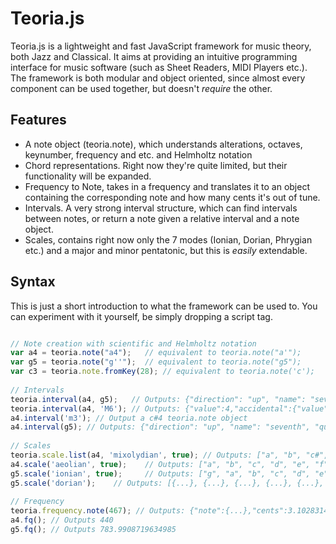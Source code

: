 Teoria.js
=========

Teoria.js is a lightweight and fast JavaScript framework for music theory, both Jazz and Classical. 
It aims at providing an intuitive programming interface for music software (such as Sheet Readers, MIDI Players etc.).
The framework is both modular and object oriented, since almost every component can be used together, but doesn't *require* the other.

Features
---------

 - A note object (teoria.note), which understands alterations, octaves, keynumber, frequency and etc. and Helmholtz notation
 - Chord representations. Right now they're quite limited, but their functionality will be expanded.
 - Frequency to Note, takes in a frequency and translates it to an object containing the corresponding note and how many cents it's out of tune.
 - Intervals. A very strong interval structure, which can find intervals between notes, or return a note given a relative interval and a note object.
 - Scales, contains right now only the 7 modes (Ionian, Dorian, Phrygian etc.) and a major and minor pentatonic, but this is *easily* extendable.
 
Syntax
---------

This is just a short introduction to what the framework can be used to. You can experiment with it yourself, be simply dropping a script tag.

```javascript

// Note creation with scientific and Helmholtz notation
var a4 = teoria.note("a4");   // equivalent to teoria.note("a'");
var g5 = teoria.note("g''");  // equivalent to teoria.note("g5");
var c3 = teoria.note.fromKey(28); // equivalent to teoria.note('c');
    
// Intervals
teoria.interval(a4, g5);   // Outputs: {"direction": "up", "name": "seventh", "quality": "minor"}            -> A minor sevent
teoria.interval(a4, 'M6'); // Outputs: {"value":4,"accidental":{"value":1,"name":"#"},"name":"f","octave":5} -> F5#
a4.interval('m3'); // Output a c#4 teoria.note object
a4.interval(g5); // Outputs: {"direction": "up", "name": "seventh", "quality": "minor"} 
    
// Scales
teoria.scale.list(a4, 'mixolydian', true); // Outputs: ["a", "b", "c#", "d", "e", "f#", "g"]
a4.scale('aeolian', true);    // Outputs: ["a", "b", "c", "d", "e", "f", "g"]
g5.scale('ionian', true);     // Outputs: ["g", "a", "b", "c", "d", "e", "f#"]
g5.scale('dorian');    // Outputs: [{...}, {...}, {...}, {...}, {...}, {...}, {...}], an array of teoria.note objects
    
// Frequency
teoria.frequency.note(467); // Outputs: {"note":{...},"cents":3.1028314220028586} -> A4# a little out of tune.
a4.fq(); // Outputs 440
g5.fq(); // Outputs 783.9908719634985
```